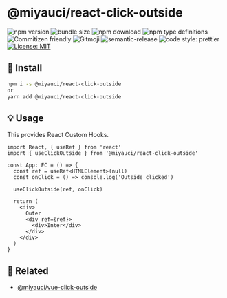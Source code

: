 # @miyauci/react-click-outside

![npm version](https://img.shields.io/npm/v/@miyauci/react-click-outside.svg?style=flat)
![bundle size](https://img.shields.io/bundlephobia/min/@miyauci/react-click-outside)
![npm download](https://img.shields.io/npm/dw/@miyauci/react-click-outside?color=blue)
![npm type definitions](https://img.shields.io/npm/types/@miyauci/react-click-outside)
![Commitizen friendly](https://img.shields.io/badge/commitizen-friendly-brightgreen.svg)
![Gitmoji](https://img.shields.io/badge/gitmoji-%20😜%20😍-FFDD67.svg?style=flat)
![semantic-release](https://img.shields.io/badge/%20%20%F0%9F%93%A6%F0%9F%9A%80-semantic--release-e10079.svg)
![code style: prettier](https://img.shields.io/badge/code_style-prettier-ff69b4.svg)
[![License: MIT](https://img.shields.io/badge/License-MIT-yellow.svg)](https://opensource.org/licenses/MIT)

## :truck: Install

```bash
npm i -s @miyauci/react-click-outside
or
yarn add @miyauci/react-click-outside
```

## :bulb: Usage

This provides React Custom Hooks.

```tsx
import React, { useRef } from 'react'
import { useClickOutside } from '@miyauci/react-click-outside'

const App: FC = () => {
  const ref = useRef<HTMLElement>(null)
  const onClick = () => console.log('Outside clicked')

  useClickOutside(ref, onClick)

  return (
    <div>
      Outer
      <div ref={ref}>
        <div>Inter</div>
      </div>
    </div>
  )
}
```

## :revolving_hearts: Related

- [@miyauci/vue-click-outside](../vue)
